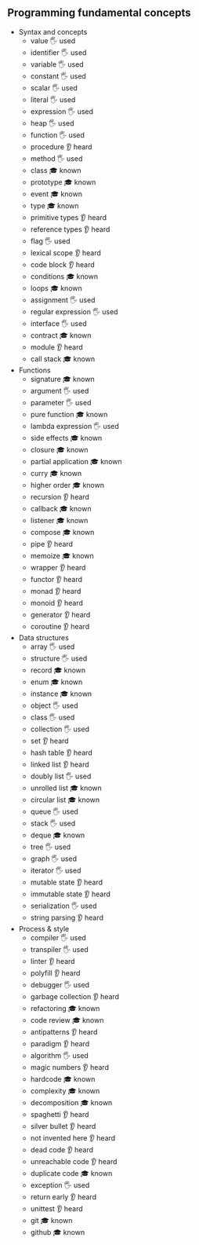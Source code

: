 ## Programming fundamental concepts

- Syntax and concepts
  - value  🖐️ used 
  - identifier 🖐️ used  
  - variable 🖐️ used 
  - constant 🖐️ used 
  - scalar 🖐️ used 
  - literal 🖐️ used 
  - expression 🖐️ used 
  - heap 🖐️ used 
  - function 🖐️ used 
  - procedure 👂 heard
  - method 🖐️ used 
  - class 🎓 known
  - prototype 🎓 known 
  - event 🎓 known
  - type 🎓 known 
  - primitive types 👂 heard
  - reference types 👂 heard
  - flag 🖐️ used
  - lexical scope 👂 heard
  - code block 👂 heard
  - conditions 🎓 known
  - loops 🎓 known
  - assignment 🖐️ used
  - regular expression 🖐️ used
  - interface 🖐️ used
  - contract 🎓 known
  - module 👂 heard
  - call stack 🎓 known
- Functions
  - signature 🎓 known
  - argument 🖐️ used
  - parameter 🖐️ used
  - pure function 🎓 known
  - lambda expression 🖐️ used
  - side effects 🎓 known
  - closure 🎓 known
  - partial application 🎓 known
  - curry 🎓 known
  - higher order 🎓 known
  - recursion 👂 heard
  - callback 🎓 known
  - listener 🎓 known
  - compose 🎓 known
  - pipe 👂 heard
  - memoize 🎓 known
  - wrapper 👂 heard
  - functor 👂 heard
  - monad 👂 heard
  - monoid 👂 heard
  - generator 👂 heard
  - coroutine 👂 heard
- Data structures
  - array 🖐️ used
  - structure 🖐️ used
  - record 🎓 known
  - enum 🎓 known
  - instance 🎓 known
  - object 🖐️ used
  - class 🖐️ used
  - collection 🖐️ used
  - set 👂 heard
  - hash table 👂 heard
  - linked list 👂 heard
  - doubly list 🖐️ used
  - unrolled list 🎓 known
  - circular list 🎓 known
  - queue 🖐️ used
  - stack 🖐️ used
  - deque 🎓 known
  - tree 🖐️ used
  - graph 🖐️ used
  - iterator 🖐️ used
  - mutable state  👂 heard
  - immutable state 👂 heard
  - serialization 🖐️ used
  - string parsing  👂 heard
- Process & style
  - compiler 🖐️ used
  - transpiler 🖐️ used
  - linter 👂 heard
  - polyfill 👂 heard
  - debugger 🖐️ used
  - garbage collection 👂 heard
  - refactoring 🎓 known
  - code review 🎓 known
  - antipatterns 👂 heard
  - paradigm 👂 heard
  - algorithm 🖐️ used
  - magic numbers 👂 heard
  - hardcode 🎓 known
  - complexity 🎓 known
  - decomposition 🎓 known
  - spaghetti 👂 heard
  - silver bullet 👂 heard
  - not invented here 👂 heard
  - dead code 👂 heard
  - unreachable code 👂 heard
  - duplicate code 🎓 known
  - exception 🖐️ used
  - return early 👂 heard
  - unittest 👂 heard
  - git 🎓 known
  - github 🎓 known
